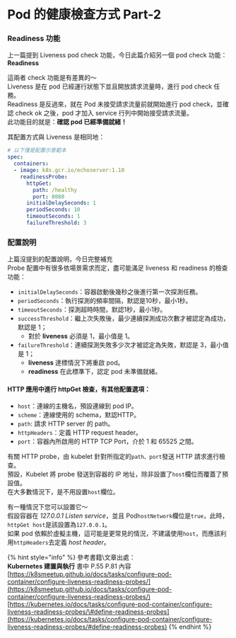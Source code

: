 # Pod 的健康檢查方式 Part-2

### **Readiness 功能**

上一篇提到 Liveness pod check 功能，今日此篇介紹另一個 pod check 功能：**Readiness**

這兩者 check 功能是有差異的～  
Liveness 是在 pod 已經運行狀態下並且開放請求流量時，進行 pod check 任務。  
Readiness 是反過來，就在 Pod 未接受請求流量前就開始進行 pod check，並確認 check ok 之後，pod 才加入 service 行列中開始接受請求流量。  
此功能目的就是：**確認 pod 已經準備就緒！**

其配置方式與 Liveness 是相同地：

```yaml
# 以下僅是配置示意範本
spec:
  containers:
  - image: k8s.gcr.io/echoserver:1.10
    readinessProbe:
      httpGet:
        path: /healthy
        port: 8080
      initialDelaySeconds: 1
      periodSeconds: 10
      timeoutSeconds: 1
      failureThreshold: 3
```

### 配置說明

上篇沒提到的配置說明，今日完整補充  
Probe 配置中有很多依場景需求而定，盡可能滿足 liveness 和 readiness 的檢查功能：

* `initialDelaySeconds`：容器啟動後幾秒之後進行第一次探測任務。
* `periodSeconds`：執行探測的頻率間隔，默認是10秒，最小1秒。
* `timeoutSeconds`：探測超時時間，默認1秒，最小1秒。
* `successThreshold`：繼上次失敗後，最少連續探測成功次數才被認定為成功，默認是 1；
  * 對於 **liveness** 必須是 1，最小值是 1。 
* `failureThreshold`：連續探測失敗多少次才被認定為失敗，默認是 3，最小值是 1；
  * **liveness** 達標情況下將重啟 pod。
  * **readiness** 在此標準下，認定 pod 未準備就緒。

#### HTTP 應用中進行 httpGet 檢查，有其他配置選項：

* `host`：連線的主機名，預設連線到 pod IP。
* `scheme`：連線使用的 schema，默認HTTP。
* `path`: 請求 HTTP server 的 path。
* `httpHeaders`：定義 HTTP request header。
* `port`：容器內所啟用的 HTTP TCP Port，介於 1 和 65525 之間。

有關 HTTP probe，由 kubelet 針對所指定的`path、port`發送 HTTP 請求進行檢查。  
預設，Kubelet 將 probe 發送到容器的 IP 地址，除非設置了`host`欄位而覆蓋了預設值。  
在大多數情況下，是不用設置`host`欄位。

有一種情況下您可以設置它～  
假設容器在 _127.0.0.1 Listen service_，並且 Pod`hostNetwork`欄位是`true`，此時，`httpGet host`是該設置為`127.0.0.1`。  
如果 pod 依賴於虛擬主機，這可能是更常見的情況，不建議使用`host`，而應該利用`httpHeaders`去定義 _host header_。

{% hint style="info" %}
參考書籍\文章出處：   
**Kubernetes 建置與執行** 書中 P.55  P.81 內容  
[https://k8smeetup.github.io/docs/tasks/configure-pod-container/configure-liveness-readiness-probes/](https://k8smeetup.github.io/docs/tasks/configure-pod-container/configure-liveness-readiness-probes/) [https://kubernetes.io/docs/tasks/configure-pod-container/configure-liveness-readiness-probes/\#define-readiness-probes](https://kubernetes.io/docs/tasks/configure-pod-container/configure-liveness-readiness-probes/#define-readiness-probes)
{% endhint %}



